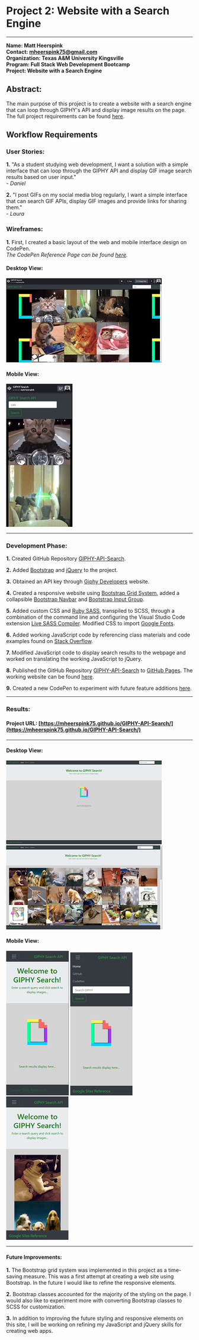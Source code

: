 # Project 2: Website with a Search Engine

---

**Name:  Matt Heerspink**  
**Contact: mheerspink75@gmail.com**  
**Organization: Texas A&M University Kingsville**  
**Program:  Full Stack Web Development Bootcamp**  
**Project:  Website with a Search Engine**

## Abstract:  
The main purpose of this project is to create a website with a search engine that can loop through GIPHY's API and display image results on the page. The full project requirements can be found [here](https://sites.google.com/view/reference-page/project-2). 


## Workflow Requirements

### User Stories:

**1.** "As a student studying web development, I want a solution with a simple interface that can loop through the GIPHY API and display GIF image search results based on user input."  
*- Daniel*

**2.** "I post GIFs on my social media blog regularly, I want a simple interface that can search GIF APIs, display GIF images and provide links for sharing them."  
*- Laura*

### Wireframes:

**1.** First, I created a basic layout of the web and mobile interface design on CodePen.  
*The CodePen Reference Page can be found [here](https://codepen.io/mheerspink75/pen/wVYNmw?editors=1010).* 

#### Desktop View:
![GIPHY Search Desktop View](/images/GIPHY_Search_Desktop_View.png) 

#### Mobile View:
![GIPHY Search Mobile View](/images/GIPHY_Search_Mobile_View.png)

---

### Development Phase:

**1.** Created GitHub Repository  [GIPHY-API-Search](https://github.com/mheerspink75/GIPHY-API-Search).

**2.** Added [Bootstrap](https://getbootstrap.com) and [jQuery](https://jquery.com) to the project.

**3.** Obtained an API key through [Giphy Developers](https://developers.giphy.com/docs/api/#quick-start-guide) website.

**4.** Created a responsive website using [Bootstrap Grid System](https://getbootstrap.com/docs/4.0/layout/grid/), added a collapsible [Bootstrap Navbar](https://getbootstrap.com/docs/4.0/components/navbar/) and [Bootstrap Input Group](https://getbootstrap.com/docs/4.0/components/input-group/). 

**5.** Added custom CSS and [Ruby SASS](https://sass-lang.com/ruby-sass), transpiled to SCSS, through a combination of the command line and configuring the Visual Studio Code extension [Live SASS Compiler](https://marketplace.visualstudio.com/items?itemName=ritwickdey.live-sass). Modified CSS to import [Google Fonts](https://fonts.google.com/).

**6.** Added working JavaScript code by referencing class materials and code examples found on [Stack Overflow](https://stackoverflow.com/).

**7.** Modified JavaScript code to display search results to the webpage and worked on translating the working JavaScript to jQuery.

**8.** Published the GitHub Repository  [GIPHY-API-Search](https://github.com/mheerspink75/GIPHY-API-Search) to [GitHub Pages](https://pages.github.com/). The working website can be found [here](https://mheerspink75.github.io/GIPHY-API-Search/). 

**9.** Created a new CodePen to experiment with future feature additions [here](https://codepen.io/mheerspink75/pen/yLBOxoa).

---
### Results:

#### Project URL: [https://mheerspink75.github.io/GIPHY-API-Search/](https://mheerspink75.github.io/GIPHY-API-Search/)

---

#### Desktop View:
![GIPHY Search Desktop View](/images/Final_GIPHY_Search_Desktop_View.png) 
![GIPHY Search Desktop View](/images/Final_GIPHY_Search_Desktop_View_Search_Results.png) 

#### Mobile View:
![GIPHY Search Mobile View](/images/Final_GIPHY_Search_Mobile_View.png) ![GIPHY Search Mobile View](/images/Final_GIPHY_Search_Mobile_View_Expanded.png) ![GIPHY Search Mobile View](/images/Final_GIPHY_Search_Mobile_View_Search_Results.png)

---

#### Future Improvements:

**1.** The Bootstrap grid system was implemented in this project as a time-saving measure. This was a first attempt at creating a web site using Bootstrap. In the future I would like to refine the responsive elements.

**2.**  Bootstrap classes accounted for the majority of the styling on the page. I would also like to experiment more with converting Bootstrap classes to SCSS for customization.

**3.**  In addition to improving the future styling and responsive elements on this site, I will be working on refining my JavaScript and jQuery skills for creating web apps.
